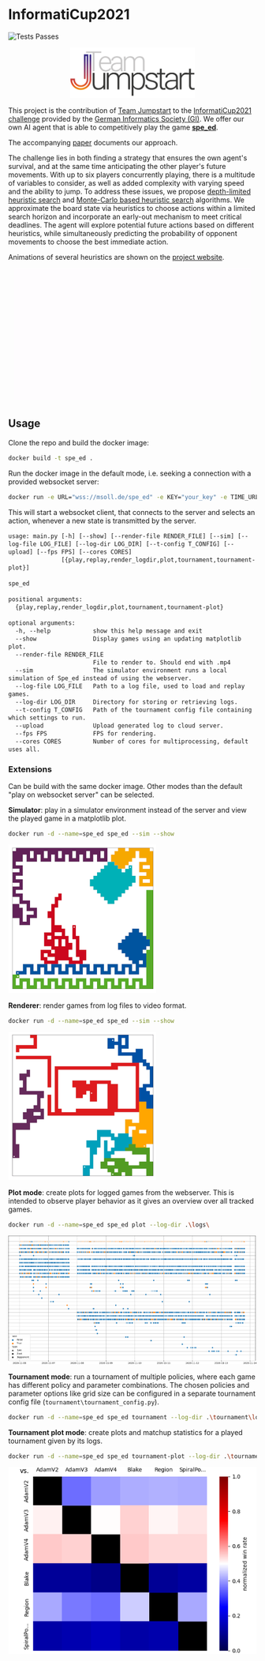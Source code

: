 # InformatiCup2021

![Tests Passes](https://github.com/TeamJumpstart/InformatiCup2021/actions/workflows/docker-build.yml/badge.svg)

<div align="center">
  <img src="images/TeamJumpstart.png" alt="Team Jumpstart" width="50%"/>
</div>

This project is the contribution of [Team Jumpstart](https://teamjumpstart.github.io/) to the [InformatiCup2021 challenge](https://raw.githubusercontent.com/informatiCup/InformatiCup2021/master/call_for_participation_a4.pdf) provided by the [German Informatics Society (GI)](https://gi.de/).
We offer our own AI agent that is able to competitively play the game [**spe_ed**](https://github.com/InformatiCup/InformatiCup2021/blob/master/spe_ed.pdf).

The accompanying [paper](https://github.com/TeamJumpstart/InformatiCup2021/releases/download/v1.0.0-submission/Informaticup2021.Theoretische.Ausarbeitung.pdf) documents our approach.

The challenge lies in both finding a strategy that ensures the own agent's survival, and at the same time anticipating the other player's future movements. With up to six players concurrently playing, there is a multitude of variables to consider, as well as added complexity with varying speed and the ability to jump. To address these issues, we propose [depth-limited heuristic search](policies/action_search.py) and [Monte-Carlo based heuristic search](heuristics/randomprobing_heuristic.py) algorithms. We approximate the board state via heuristics to choose actions within a limited search horizon and incorporate an early-out mechanism to meet critical deadlines. The agent will explore potential future actions based on different heuristics, while simultaneously predicting the probability of opponent movements to choose the best immediate action.

Animations of several heuristics are shown on the [project website](https://teamjumpstart.github.io/InformatiCup2021/).

<div align="center">
  <a href="https://teamjumpstart.github.io/InformatiCup2021/">
    <img src="images\Jumpstart_teaser.gif" alt="Team Jumpstart"/>
  </a>
</div>

## Usage

Clone the repo and build the docker image:

```sh
docker build -t spe_ed .
```

Run the docker image in the default mode, i.e. seeking a connection with a provided websocket server:

```sh
docker run -e URL="wss://msoll.de/spe_ed" -e KEY="your_key" -e TIME_URL="https://msoll.de/spe_ed_time" spe_ed
```

This will start a websocket client, that connects to the server and selects an action, whenever a new state is transmitted by the server.

```text
usage: main.py [-h] [--show] [--render-file RENDER_FILE] [--sim] [--log-file LOG_FILE] [--log-dir LOG_DIR] [--t-config T_CONFIG] [--upload] [--fps FPS] [--cores CORES]
               [{play,replay,render_logdir,plot,tournament,tournament-plot}]

spe_ed

positional arguments:
  {play,replay,render_logdir,plot,tournament,tournament-plot}

optional arguments:
  -h, --help            show this help message and exit
  --show                Display games using an updating matplotlib plot.
  --render-file RENDER_FILE
                        File to render to. Should end with .mp4
  --sim                 The simulator environment runs a local simulation of Spe_ed instead of using the webserver.
  --log-file LOG_FILE   Path to a log file, used to load and replay games.
  --log-dir LOG_DIR     Directory for storing or retrieving logs.
  --t-config T_CONFIG   Path of the tournament config file containing which settings to run.
  --upload              Upload generated log to cloud server.
  --fps FPS             FPS for rendering.
  --cores CORES         Number of cores for multiprocessing, default uses all.
```

### Extensions

Can be build with the same docker image.
Other modes than the default "play on websocket server" can be selected.

**Simulator**: play in a simulator environment instead of the server and view the played game in a matplotlib plot.

```sh
docker run -d --name=spe_ed spe_ed --sim --show
```

![Simulator](/images/simulator.png)

**Renderer**: render games from log files to video format.

```sh
docker run -d --name=spe_ed spe_ed --sim --show
```

![Renderer](/images/renderer.png)

**Plot mode**: create plots for logged games from the webserver. This is intended to observe player behavior as it gives an overview over all tracked games.

```sh
docker run -d --name=spe_ed spe_ed plot --log-dir .\logs\
```

![Opponents Scatterplot](/images/game-history2.png)

**Tournament mode**: run a tournament of multiple policies, where each game has different policy and parameter combinations. The chosen policies and parameter options like grid size can be configured in a separate tournament config file (`tournament\tournament_config.py`).

```sh
docker run -d --name=spe_ed spe_ed tournament --log-dir .\tournament\logs\
```

**Tournament plot mode**: create plots and matchup statistics for a played tournament given by its logs.

```sh
docker run -d --name=spe_ed spe_ed tournament-plot --log-dir .\tournament\logs\
```

![Matchup Results](/images/matchups.png)
